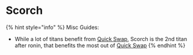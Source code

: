 # Scorch

{% hint style="info" %}
Misc Guides:

* While a lot of titans benefit from [Quick Swap](../general/quick-swap.md), Scorch is the 2nd titan after ronin, that benefits the most out of [Quick Swap](../general/quick-swap.md)
{% endhint %}
